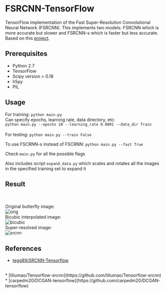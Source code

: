 # FSRCNN-TensorFlow
TensorFlow implementation of the Fast Super-Resolution Convolutional Neural Network (FSRCNN). This implements two models: FSRCNN which is more accurate but slower and FSRCNN-s which is faster but less accurate. Based on this [project](http://mmlab.ie.cuhk.edu.hk/projects/FSRCNN.html).

## Prerequisites
 * Python 2.7
 * TensorFlow
 * Scipy version > 0.18
 * h5py
 * PIL

## Usage
For training: `python main.py`
<br>
Can specify epochs, learning rate, data directory, etc:
<br>
`python main.py --epochs 10 --learning_rate 0.0001 --data_dir Train`
<br>
<br>
For testing: `python main.py --train False`

To use FSCRNN-s instead of FSCRNN: `python main.py --fast True`

Check `main.py` for all the possible flags

Also includes script `expand_data.py` which scales and rotates all the images in the specified training set to expand it

## Result

<br><br>
Original butterfly image:
<br>
![orig](https://github.com/drakelevy/FSRCNN-Tensorflow/blob/master/result/original.png)<br>
Bicubic interpolated image:
<br>
![bicubic](https://github.com/drakelevy/FSRCNN-Tensorflow/blob/master/result/bicubic.png)<br>
Super-resolved image:
<br>
![srcnn](https://github.com/drakelevy/FSRCNN-Tensorflow/blob/master/result/fsrcnn.png)

## References
* [tegg89/SRCNN-Tensorflow](https://github.com/tegg89/SRCNN-Tensorflow)
<br>
* [liliumao/Tensorflow-srcnn](https://github.com/liliumao/Tensorflow-srcnn) 
<br>
* [carpedm20/DCGAN-tensorflow](https://github.com/carpedm20/DCGAN-tensorflow) 
